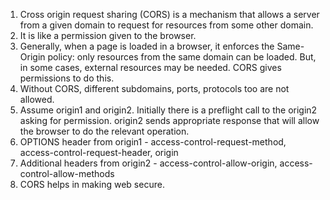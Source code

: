 1.  Cross origin request sharing (CORS) is a mechanism that allows a server from a given domain to request for resources from some other domain.
1.  It is like a permission given to the browser.
1.  Generally, when a page is loaded in a browser, it enforces the Same-Origin policy: only resources from the same domain can be loaded. But, in some cases, external resources may be needed. CORS gives permissions to do this.
1.  Without CORS, different subdomains, ports, protocols too are not allowed.
1.  Assume origin1 and origin2. Initially there is a preflight call to the origin2 asking for permission. origin2 sends appropriate response that will allow the browser to do the relevant operation.
1.  OPTIONS header from origin1 - access-control-request-method, access-control-request-header, origin
1.  Additional headers from origin2 - access-control-allow-origin, access-control-allow-methods
1.  CORS helps in making web secure.

